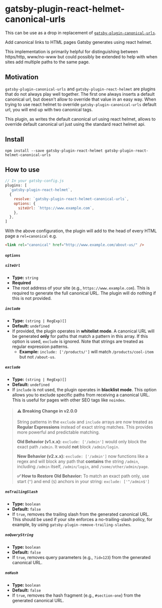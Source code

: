 # gatsby-plugin-react-helmet-canonical-urls

This can be use as a drop in replacement of [`gatsby-plugin-canonical-urls`](https://www.npmjs.com/package/gatsby-plugin-canonical-urls).

Add canonical links to HTML pages Gatsby generates using react helmet.

This implementation is primarily helpful for distinguishing between https/http,
www/no-www but could possibly be extended to help with when sites add multiple
paths to the same page.

## Motivation

`gatsby-plugin-canonical-urls` and `gatsby-plugin-react-helmet` are plugins that do not always play well together.
The first one always inserts a default canonical url, but doesn't allow to override that value in an easy way.
When trying to use react helmet to override `gatsby-plugin-canonical-urls` default url, you will end up with
two canonical tags.

This plugin, as writes the default canonical url using react helmet, allows to override default canonical url just
using the standard react helmet api.

## Install

`npm install --save gatsby-plugin-react-helmet gatsby-plugin-react-helmet-canonical-urls`

## How to use

```javascript
// In your gatsby-config.js
plugins: [
  `gatsby-plugin-react-helmet`,
  {
    resolve: `gatsby-plugin-react-helmet-canonical-urls`,
    options: {
      siteUrl: `https://www.example.com`,
    },
  },
]
```

With the above configuration, the plugin will add to the head of every HTML page
a `rel=canonical` e.g.

```html
<link rel="canonical" href="http://www.example.com/about-us/" />
```

#### `options`

##### `siteUrl`
- **Type:** `string`
- **Required**
- The root address of your site (e.g., `https://www.example.com`). This is required to generate the full canonical URL. The plugin will do nothing if this is not provided.

##### `include`
- **Type:** `(string | RegExp)[]`
- **Default:** `undefined`
- If provided, the plugin operates in **whitelist mode**. A canonical URL will be generated **only** for paths that match a pattern in this array. If this option is used, `exclude` is ignored. Note that strings are treated as regular expression patterns.
  - **Example:** `include: ['/products/']` will match `/products/cool-item` but not `/about-us`.

##### `exclude`
- **Type:** `(string | RegExp)[]`
- **Default:** `undefined`
- If `include` is not used, the plugin operates in **blacklist mode**. This option allows you to exclude specific paths from receiving a canonical URL. This is useful for pages with other SEO tags like `noindex`.

> #### ⚠️ Breaking Change in v2.0.0
> String patterns in the `exclude` and `include` arrays are now treated as **Regular Expressions** instead of exact string matches. This provides more powerful and predictable matching.
>
> **Old Behavior (v1.x.x):**
> `exclude: ['/admin']` would only block the exact path `/admin`. It would **not** block `/admin/login`.
>
> **New Behavior (v2.x.x):**
> `exclude: ['/admin']` now functions like a regex and will block any path that **contains** the string `/admin`, including `/admin` itself, `/admin/login`, and `/some/other/admin/page`.
>
> **✅ How to Restore Old Behavior:**
> To match an exact path only, use start (`^`) and end (`$`) anchors in your string:
> `exclude: ['^/admin$']`

##### `noTrailingSlash`
- **Type:** `boolean`
- **Default:** `false`
- If `true`, removes the trailing slash from the generated canonical URL. This should be used if your site enforces a no-trailing-slash policy, for example, by using `gatsby-plugin-remove-trailing-slashes`.

##### `noQueryString`
- **Type:** `boolean`
- **Default:** `false`
- If `true`, removes query parameters (e.g., `?id=123`) from the generated canonical URL.

##### `noHash`
- **Type:** `boolean`
- **Default:** `false`
- If `true`, removes the hash fragment (e.g., `#section-one`) from the generated canonical URL.

